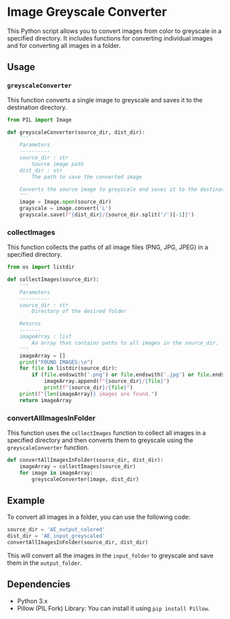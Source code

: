 
# Image Greyscale Converter

This Python script allows you to convert images from color to greyscale in a specified directory. It includes functions for converting individual images and for converting all images in a folder.

## Usage

### `greyscaleConverter`

This function converts a single image to greyscale and saves it to the destination directory.

```python
from PIL import Image

def greyscaleConverter(source_dir, dist_dir):
    '''
    Parameters
    ----------
    source_dir : str
        Source image path
    dist_dir : str
        The path to save the converted image

    Converts the source image to greyscale and saves it to the destination path.
    '''
    image = Image.open(source_dir)
    grayscale = image.convert('L')
    grayscale.save(f"{dist_dir}/{source_dir.split('/')[-1]}")
```

### collectImages

This function collects the paths of all image files (PNG, JPG, JPEG) in a specified directory.

```python
from os import listdir

def collectImages(source_dir):
    '''
    Parameters
    ----------
    source_dir : str
        Directory of the desired folder

    Returns
    -------
    imageArray : list
        An array that contains paths to all images in the source_dir.
    '''
    imageArray = []
    print("FOUND IMAGES:\n")
    for file in listdir(source_dir):
        if (file.endswith('.png') or file.endswith('.jpg') or file.endswith('.jpeg')):
            imageArray.append(f"{source_dir}/{file}")
            print(f"{source_dir}/{file}")
    print(f"{len(imageArray)} images are found.")
    return imageArray
```

### convertAllImagesInFolder

This function uses the `collectImages` function to collect all images in a specified directory and then converts them to greyscale using the `greyscaleConverter` function.
```python
def convertAllImagesInFolder(source_dir, dist_dir):
    imageArray = collectImages(source_dir)
    for image in imageArray:
        greyscaleConverter(image, dist_dir)
```

## Example

To convert all images in a folder, you can use the following code:

```python
source_dir = 'AE_output_colored'
dist_dir = 'AE_input_greyscaled'
convertAllImagesInFolder(source_dir, dist_dir)
```

This will convert all the images in the `input_folder` to greyscale and save them in the `output_folder`.

## Dependencies

- Python 3.x
- Pillow (PIL Fork) Library: You can install it using `pip install Pillow`.
